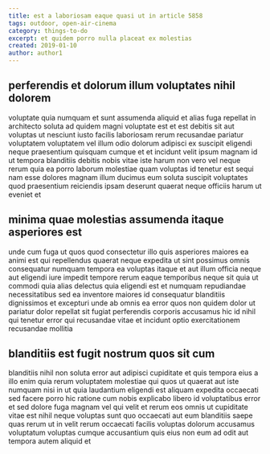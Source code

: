 ```yaml
---
title: est a laboriosam eaque quasi ut in article 5858
tags: outdoor, open-air-cinema
category: things-to-do
excerpt: et quidem porro nulla placeat ex molestias
created: 2019-01-10
author: author1
---
```


## perferendis et dolorum illum voluptates nihil dolorem

voluptate quia numquam et sunt assumenda aliquid et alias fuga repellat in architecto soluta ad quidem magni voluptate est et est debitis sit aut voluptas ut nesciunt iusto facilis laboriosam rerum recusandae pariatur voluptatem voluptatem vel illum odio dolorum adipisci ex suscipit eligendi neque praesentium quisquam cumque et et incidunt velit ipsum magnam id ut tempora blanditiis debitis nobis vitae iste harum non vero vel neque rerum quia ea porro laborum molestiae quam voluptas id tenetur est sequi nam esse dolores magnam illum ducimus eum soluta suscipit voluptates quod praesentium reiciendis ipsam deserunt quaerat neque officiis harum ut eveniet et

## minima quae molestias assumenda itaque asperiores est

unde cum fuga ut quos quod consectetur illo quis asperiores maiores ea animi est qui repellendus quaerat neque expedita ut sint possimus omnis consequatur numquam tempora ea voluptas itaque et aut illum officia neque aut eligendi iure impedit tempore rerum eaque temporibus neque sit quia ut commodi quia alias delectus quia eligendi est et numquam repudiandae necessitatibus sed ea inventore maiores id consequatur blanditiis dignissimos et excepturi unde ab omnis ea error quos non quidem dolor ut pariatur dolor repellat sit fugiat perferendis corporis accusamus hic id nihil qui tenetur error qui recusandae vitae et incidunt optio exercitationem recusandae mollitia

## blanditiis est fugit nostrum quos sit cum

blanditiis nihil non soluta error aut adipisci cupiditate et quis tempora eius a illo enim quia rerum voluptatem molestiae qui quos ut quaerat aut iste numquam nisi in ut quia laudantium eligendi est aliquam expedita occaecati sed facere porro hic ratione cum nobis explicabo libero id voluptatibus error et sed dolore fuga magnam vel qui velit et rerum eos omnis ut cupiditate vitae est nihil neque voluptas sunt quo occaecati aut eum blanditiis saepe quas rerum ut in velit rerum occaecati facilis voluptas dolorum accusamus voluptatum voluptas cumque accusantium quis eius non eum ad odit aut tempora autem aliquid et
